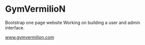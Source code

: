 # GymVermilioN
Bootstrap one page website
Working on building a user and admin interface.

www.gymvermilion.com
